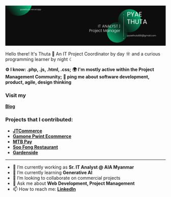 ![Banner Image](image/Banner.png)


Hello there! It's Thuta 👋
An IT Project Coordinator by day ☼ and a curious programming learner by night ☾

**⚙️ I know: .php, .js, .html, .css;**
**🌍 I'm mostly active within the Project Management Community;**
**💬 ping me about software development, product, agile, design thinking**

### Visit my 
**[Blog](https://thuta-blog.vercel.app/)**

### Projects that I contributed: 
- **[JTCommerce](https://www.jtcommerce.com/)** 
- **[Gamone Pwint Ecommerce](https://gmpshopping.com/)** 
- **[MTB Pay](https://play.google.com/store/apps/details?id=com.mtb.wallet&hl=en)** 
- **[Soo Fong Restaurant](https://soofongrestaurant.com/)**
- **[Gardenside](https://gardenside.com/)**

---

- 🔭 I’m currently working as **Sr. IT Analyst @ AIA Myanmar**
- 🌱 I’m currently learning **Generative AI**
- 👯 I’m looking to collaborate on commercial projects
- 💬 Ask me about **Web Development, Project Management**
- 📫 How to reach me:
  **[LinkedIn](https://www.linkedin.com/in/pyaethuta/)**